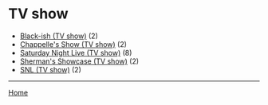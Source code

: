 # TV show

  * [Black-ish (TV show)](./tv-show/black-ish/) (2)
  * [Chappelle's Show (TV show)](./tv-show/chappelle-s-show/) (2)
  * [Saturday Night Live (TV show)](./tv-show/saturday-night-live/) (8)
  * [Sherman's Showcase (TV show)](./tv-show/sherman-s-showcase/) (2)
  * [SNL (TV show)](./tv-show/snl/) (2)

----

[Home](../)
